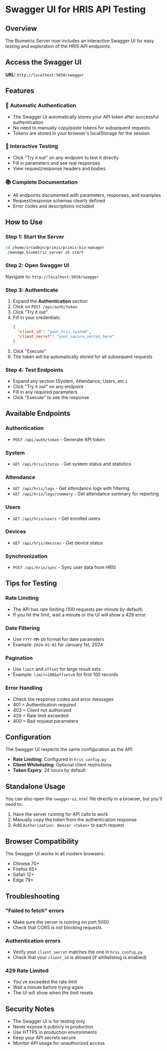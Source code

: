 # Swagger UI for HRIS API Testing

## Overview

The Biometric Server now includes an interactive Swagger UI for easy testing and exploration of the HRIS API endpoints.

## Access the Swagger UI

**URL:** `http://localhost:5050/swagger`

## Features

### 🔐 **Automatic Authentication**
- The Swagger UI automatically stores your API token after successful authentication
- No need to manually copy/paste tokens for subsequent requests
- Tokens are stored in your browser's localStorage for the session

### 🧪 **Interactive Testing**
- Click "Try it out" on any endpoint to test it directly
- Fill in parameters and see real responses
- View request/response headers and bodies

### 📚 **Complete Documentation**
- All endpoints documented with parameters, responses, and examples
- Request/response schemas clearly defined
- Error codes and descriptions included

## How to Use

### Step 1: Start the Server
```bash
cd /home/crsadmin/primis/primis-bio-manager
./manage_biometric_server.sh start
```

### Step 2: Open Swagger UI
Navigate to: `http://localhost:5050/swagger`

### Step 3: Authenticate
1. Expand the **Authentication** section
2. Click on `POST /api/auth/token`
3. Click "Try it out"
4. Fill in your credentials:
   ```json
   {
     "client_id": "your_hris_system",
     "client_secret": "your_secure_secret_here"
   }
   ```
5. Click "Execute"
6. The token will be automatically stored for all subsequent requests

### Step 4: Test Endpoints
- Expand any section (System, Attendance, Users, etc.)
- Click "Try it out" on any endpoint
- Fill in any required parameters
- Click "Execute" to see the response

## Available Endpoints

### Authentication
- `POST /api/auth/token` - Generate API token

### System
- `GET /api/hris/status` - Get system status and statistics

### Attendance
- `GET /api/hris/logs` - Get attendance logs with filtering
- `GET /api/hris/logs/summary` - Get attendance summary for reporting

### Users
- `GET /api/hris/users` - Get enrolled users

### Devices
- `GET /api/hris/devices` - Get device status

### Synchronization
- `POST /api/hris/sync` - Sync user data from HRIS

## Tips for Testing

### Rate Limiting
- The API has rate limiting (100 requests per minute by default)
- If you hit the limit, wait a minute or the UI will show a 429 error

### Date Filtering
- Use `YYYY-MM-DD` format for date parameters
- Example: `2024-01-01` for January 1st, 2024

### Pagination
- Use `limit` and `offset` for large result sets
- Example: `limit=100&offset=0` for first 100 records

### Error Handling
- Check the response codes and error messages
- 401 = Authentication required
- 403 = Client not authorized
- 429 = Rate limit exceeded
- 400 = Bad request parameters

## Configuration

The Swagger UI respects the same configuration as the API:

- **Rate Limiting**: Configured in `hris_config.py`
- **Client Whitelisting**: Optional client restrictions
- **Token Expiry**: 24 hours by default

## Standalone Usage

You can also open the `swagger-ui.html` file directly in a browser, but you'll need to:
1. Have the server running for API calls to work
2. Manually copy the token from the authentication response
3. Add `Authorization: Bearer <token>` to each request

## Browser Compatibility

The Swagger UI works in all modern browsers:
- Chrome 70+
- Firefox 65+
- Safari 12+
- Edge 79+

## Troubleshooting

### "Failed to fetch" errors
- Make sure the server is running on port 5050
- Check that CORS is not blocking requests

### Authentication errors
- Verify your `client_secret` matches the one in `hris_config.py`
- Check that your `client_id` is allowed (if whitelisting is enabled)

### 429 Rate Limited
- You've exceeded the rate limit
- Wait a minute before trying again
- The UI will show when the limit resets

## Security Notes

- The Swagger UI is for testing only
- Never expose it publicly in production
- Use HTTPS in production environments
- Keep your API secrets secure
- Monitor API usage for unauthorized access
